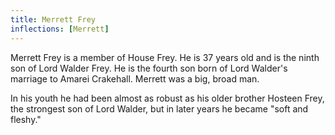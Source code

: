 ```yaml
---
title: Merrett Frey
inflections: [Merrett]
---
```


Merrett Frey is a member of House Frey. He is 37 years old and is the ninth son of Lord Walder Frey. He is the fourth son born of Lord Walder's marriage to Amarei Crakehall. Merrett was a big, broad man.

In his youth he had been almost as robust as his older brother Hosteen Frey, the strongest son of Lord Walder, but in later years he became "soft and fleshy." 


